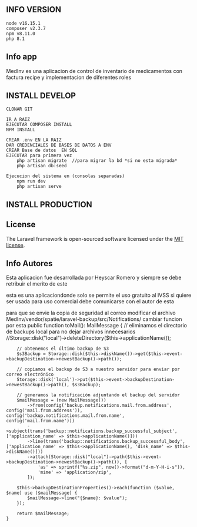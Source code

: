 ## INFO VERSION
    node v16.15.1
    composer v2.3.7
    npm v8.11.0
    php 8.1
## Info app
MedInv
es una aplicacion de control de inventario de medicamentos
con factura recipe y implementacion de diferentes roles

## INSTALL DEVELOP
    CLONAR GIT
    
    IR A RAIZ 
    EJECUTAR COMPOSER INSTALL
    NPM INSTALL

    CREAR .env EN LA RAIZ 
    DAR CREDENCIALES DE BASES DE DATOS A ENV
    CREAR Base de datos  EN SQL
    EJECUTAR para primera vez
        php artisan migrate  //para migrar la bd *si no esta migrada*
        php artisan db:seed
    
    Ejecucion del sistema en (consolas separadas)
        npm run dev
        php artisan serve


## INSTALL PRODUCTION

## License

The Laravel framework is open-sourced software licensed under the [MIT license](https://opensource.org/licenses/MIT).

## Info Autores
Esta aplicacion fue desarrollada por 
Heyscar Romero
y siempre se debe retribuir el merito de este

esta es una aplicaciondonde solo se permite el uso gratuito al IVSS
si quiere ser usada para uso comercial debe comunicarse con el autor de esta


para que se envie la copia de seguridad al correo modificar el archivo 
MedInv/vendor/spatie/laravel-backup/src/Notifications/
cambiar funcion por esta 
  public function toMail(): MailMessage
    {
        // eliminamos el directorio de backups local para no dejar archivos innecesarios
        //Storage::disk("local")->deleteDirectory($this->applicationName());

        // obtenemos el último backup de S3
        $s3Backup = Storage::disk($this->diskName())->get($this->event->backupDestination->newestBackup()->path());

        // copiamos el backup de S3 a nuestro servidor para enviar por correo electrónico
        Storage::disk('local')->put($this->event->backupDestination->newestBackup()->path(), $s3Backup);

        // generamos la notificación adjuntando el backup del servidor
        $mailMessage = (new MailMessage())
            ->from(config('backup.notifications.mail.from.address', config('mail.from.address')), config('backup.notifications.mail.from.name', config('mail.from.name')))
            ->subject(trans('backup::notifications.backup_successful_subject', ['application_name' => $this->applicationName()]))
            ->line(trans('backup::notifications.backup_successful_body', ['application_name' => $this->applicationName(), 'disk_name' => $this->diskName()]))
            ->attach(Storage::disk("local")->path($this->event->backupDestination->newestBackup()->path()), [
                'as' => sprintf("%s.zip", now()->format("d-m-Y-H-i-s")),
                'mime' => 'application/zip',
            ]);

        $this->backupDestinationProperties()->each(function ($value, $name) use ($mailMessage) {
            $mailMessage->line("{$name}: $value");
        });

        return $mailMessage;
    }